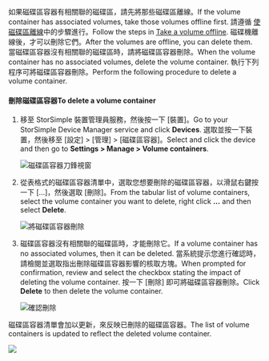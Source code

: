 <!--author=alkohli last changed: 01/13/17-->

<span data-ttu-id="6099e-101">如果磁碟區容器有相關聯的磁碟區，請先將那些磁碟區離線。</span><span class="sxs-lookup"><span data-stu-id="6099e-101">If the volume container has associated volumes, take those volumes offline first.</span></span> <span data-ttu-id="6099e-102">請遵循 [使磁碟區離線](../articles/storsimple/storsimple-manage-volumes.md#take-a-volume-offline)中的步驟進行。</span><span class="sxs-lookup"><span data-stu-id="6099e-102">Follow the steps in [Take a volume offline](../articles/storsimple/storsimple-manage-volumes.md#take-a-volume-offline).</span></span> <span data-ttu-id="6099e-103">磁碟機離線後，才可以刪除它們。</span><span class="sxs-lookup"><span data-stu-id="6099e-103">After the volumes are offline, you can delete them.</span></span> <span data-ttu-id="6099e-104">當磁碟區容器沒有相關聯的磁碟區時，請將磁碟區容器刪除。</span><span class="sxs-lookup"><span data-stu-id="6099e-104">When the volume container has no associated volumes, delete the volume container.</span></span> <span data-ttu-id="6099e-105">執行下列程序可將磁碟區容器刪除。</span><span class="sxs-lookup"><span data-stu-id="6099e-105">Perform the following procedure to delete a volume container.</span></span>

#### <a name="to-delete-a-volume-container"></a><span data-ttu-id="6099e-106">刪除磁碟區容器</span><span class="sxs-lookup"><span data-stu-id="6099e-106">To delete a volume container</span></span>
1. <span data-ttu-id="6099e-107">移至 StorSimple 裝置管理員服務，然後按一下 [裝置]。</span><span class="sxs-lookup"><span data-stu-id="6099e-107">Go to your StorSimple Device Manager service and click **Devices**.</span></span> <span data-ttu-id="6099e-108">選取並按一下裝置，然後移至 [設定] > [管理] > [磁碟區容器]。</span><span class="sxs-lookup"><span data-stu-id="6099e-108">Select and click the device and then go to **Settings > Manage > Volume containers**.</span></span>

    ![磁碟區容器刀鋒視窗](./media/storsimple-8000-create-volume-container/createvolumecontainer2.png)

2. <span data-ttu-id="6099e-110">從表格式的磁碟區容器清單中，選取您想要刪除的磁碟區容器，以滑鼠右鍵按一下 [...]，然後選取 [刪除]。</span><span class="sxs-lookup"><span data-stu-id="6099e-110">From the tabular list of volume containers, select the volume container you want to delete, right click **...** and then select **Delete**.</span></span>

    ![將磁碟區容器刪除](./media/storsimple-8000-delete-volume-container/deletevolumecontainer1.png)

3. <span data-ttu-id="6099e-112">磁碟區容器沒有相關聯的磁碟區時，才能刪除它。</span><span class="sxs-lookup"><span data-stu-id="6099e-112">If a volume container has no associated volumes, then it can be deleted.</span></span> <span data-ttu-id="6099e-113">當系統提示您進行確認時，請檢閱並選取指出刪除磁碟區容器影響的核取方塊。</span><span class="sxs-lookup"><span data-stu-id="6099e-113">When prompted for confirmation, review and select the checkbox stating the impact of deleting the volume container.</span></span> <span data-ttu-id="6099e-114">按一下 [刪除] 即可將磁碟區容器刪除。</span><span class="sxs-lookup"><span data-stu-id="6099e-114">Click **Delete** to then delete the volume container.</span></span>

    ![確認刪除](./media/storsimple-8000-delete-volume-container/deletevolumecontainer2.png)

<span data-ttu-id="6099e-116">磁碟區容器清單會加以更新，來反映已刪除的磁碟區容器。</span><span class="sxs-lookup"><span data-stu-id="6099e-116">The list of volume containers is updated to reflect the deleted volume container.</span></span>

![](./media/storsimple-8000-delete-volume-container/deletevolumecontainer5.png)


